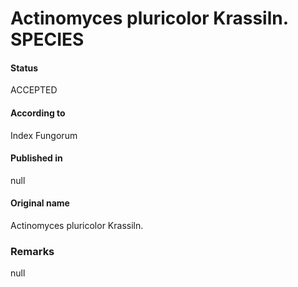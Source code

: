 Actinomyces pluricolor Krassiln. SPECIES
=======

#### Status
ACCEPTED

#### According to
Index Fungorum

#### Published in
null

#### Original name
Actinomyces pluricolor Krassiln.

### Remarks
null